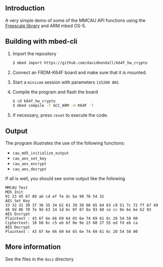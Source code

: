 ## Introduction

A very simple demo of some of the MMCAU API functions using the 
[Freescale library](https://www.nxp.com/products/processors-and-microcontrollers/additional-processors-and-mcus/coldfire-plus-coldfire/crypto-acceleration-unit-cau-and-mmcau-software-library:CAUAP)
and ARM mbed OS-5.

## Building with mbed-cli

1. Import the repository

     ```sh
     $ mbed import https://github.com/davidkendall/k64f_hw_crypto
     ```

1. Connect an FRDM-K64F board and make sure that it is mounted.

1. Start a `minicom` session with parameters `115200 8N1`

1. Compile the program and flash the board

     ```sh
     $ cd k64f_hw_crypto
     $ mbed compile -t GCC_ARM -m K64F -f
     ```

1. If necessary, press `reset` to execute the code.

## Output

The program illustrates the use of the following functions:

* `cau_md5_initialize_output`
* `cau_aes_set_key`
* `cau_aes_encrypt`
* `cau_aes_decrypt`

If all is well, you should see some output like the following

```
MMCAU Test
MD5 Init
01 23 45 67 89 ab cd ef fe dc ba 98 76 54 32 
AES Set Key
33 32 31 30 37 36 35 34 62 61 39 38 00 65 64 63 c8 51 7c 72 ff 67 49 46 9d 06 70 7e 9d 63 14 1d 6c 0f 87 8a 93 68 ce cc 0e 6e be b2 93 
AES Encrypt
Plaintext : 43 6f 6e 66 69 64 65 6e 74 69 61 6c 20 54 58 00 
Ciphertext: 18 b0 6c c5 eb bf 0e 9e 23 68 27 55 ed fd eb ca 
AES Decrypt
Plaintext : 43 6f 6e 66 69 64 65 6e 74 69 61 6c 20 54 58 00 
```

## More information

See the files in the `docs` directory

